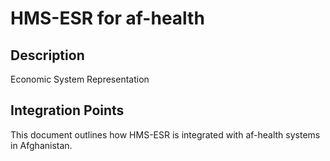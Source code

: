 # HMS-ESR for af-health

## Description

Economic System Representation

## Integration Points

This document outlines how HMS-ESR is integrated with af-health systems in Afghanistan.
